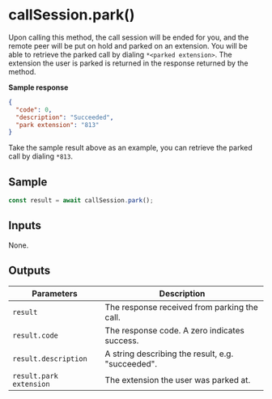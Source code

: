 # callSession.park()

Upon calling this method, the call session will be ended for you, and the remote
peer will be put on hold and parked on an extension. You will be able to
retrieve the parked call by dialing `*<parked extension>`. The extension the
user is parked is returned in the response returned by the method.

**Sample response**

```json
{
  "code": 0,
  "description": "Succeeded",
  "park extension": "813"
}
```

Take the sample result above as an example, you can retrieve the parked call by
dialing `*813`.

## Sample

```ts
const result = await callSession.park();
```

## Inputs

None.

## Outputs

| Parameters              | Description                                       |
| ----------------------- | ------------------------------------------------- |
| `result`                | The response received from parking the call.      |
| `result.code`           | The response code. A zero indicates success.      |
| `result.description`    | A string describing the result, e.g. "succeeded". |
| `result.park extension` | The extension the user was parked at.             |
